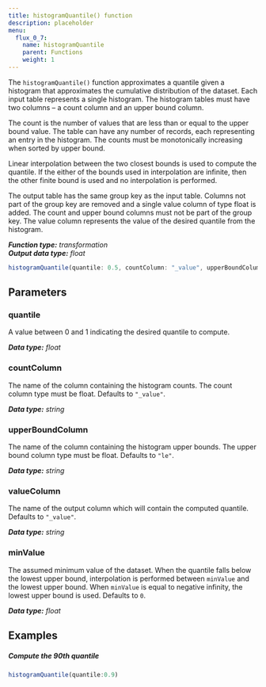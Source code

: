 ```yaml
---
title: histogramQuantile() function
description: placeholder
menu:
  flux_0_7:
    name: histogramQuantile
    parent: Functions
    weight: 1
---
```


The `histogramQuantile()` function approximates a quantile given a histogram that
approximates the cumulative distribution of the dataset.
Each input table represents a single histogram.
The histogram tables must have two columns – a count column and an upper bound column.

The count is the number of values that are less than or equal to the upper bound value.
The table can have any number of records, each representing an entry in the histogram.
The counts must be monotonically increasing when sorted by upper bound.

Linear interpolation between the two closest bounds is used to compute the quantile.
If the either of the bounds used in interpolation are infinite,
then the other finite bound is used and no interpolation is performed.

The output table has the same group key as the input table.
Columns not part of the group key are removed and a single value column of type float is added.
The count and upper bound columns must not be part of the group key.
The value column represents the value of the desired quantile from the histogram.

_**Function type:** transformation_  
_**Output data type:** float_

```js
histogramQuantile(quantile: 0.5, countColumn: "_value", upperBoundColumn: "le", valueColumn: "_value", minValue: 0)
```

## Parameters

### quantile
A value between 0 and 1 indicating the desired quantile to compute.

_**Data type:** float_

### countColumn
The name of the column containing the histogram counts.
The count column type must be float.
Defaults to `"_value"`.

_**Data type:** string_

### upperBoundColumn
The name of the column containing the histogram upper bounds.
The upper bound column type must be float.
Defaults to `"le"`.

_**Data type:** string_

### valueColumn
The name of the output column which will contain the computed quantile.
Defaults to `"_value"`.

_**Data type:** string_

### minValue
The assumed minimum value of the dataset.
When the quantile falls below the lowest upper bound, interpolation is performed between `minValue` and the lowest upper bound.
When `minValue` is equal to negative infinity, the lowest upper bound is used.
Defaults to `0`.

_**Data type:** float_

## Examples

##### Compute the 90th quantile
```js
histogramQuantile(quantile:0.9)
```
